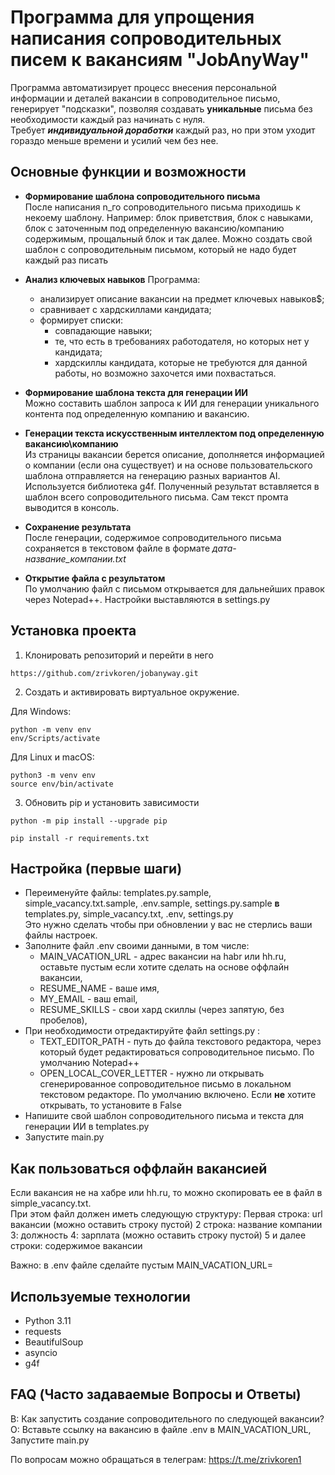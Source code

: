 # Программа для упрощения написания сопроводительных писем к вакансиям "JobAnyWay"

Программа автоматизирует процесс внесения персональной информации и деталей вакансии в сопроводительное письмо, генерирует "подсказки", позволяя создавать **уникальные** письма без необходимости каждый раз начинать с нуля.  
Требует ***индивидуальной доработки*** каждый раз, но при этом уходит гораздо меньше времени и усилий чем без нее.

## Основные функции и возможности
- **Формирование шаблона сопроводительного письма**  
 После написания n_го сопроводительного письма приходишь к некоему шаблону. Например: блок приветствия, блок с навыками, блок с заточенным под определенную вакансию/компанию содержимым, прощальный блок и так далее.  Можно создать свой шаблон с сопроводительным письмом, который не надо будет каждый раз писать

-  **Анализ ключевых навыков** Программа: 
	- анализирует описание вакансии на предмет ключевых навыков$\; 
	- сравнивает с хардскиллами кандидата;
	- формирует списки: 
		- совпадающие навыки; 
		- те, что есть в требованиях работодателя, но которых нет у кандидата;
		- хардскиллы кандидата, которые не требуются для данной работы, но возможно захочется ими похвастаться.		
- **Формирование шаблона текста для генерации ИИ**  
Можно составить шаблон запроса к ИИ для генерации уникального контента под определенную компанию и вакансию. 
- **Генерации текста искусственным интеллектом под определенную вакансию\компанию**  
	 Из страницы вакансии берется описание, дополняется информацией о компании (если она существует) и на основе пользовательского шаблона отправляется на генерацию разных вариантов AI. 
	 Используется библиотека g4f.	Полученный результат вставляется в шаблон всего сопроводительного письма. Сам текст промта выводится в консоль.	 
- **Сохранение результата**  
После генерации, содержимое сопроводительного письма сохраняется в текстовом файле в формате *дата-название_компании.txt* 
- **Открытие файла с результатом**  
По умолчанию файл с письмом открывается для дальнейших правок через Notepad++. Настройки выставляются в settings.py

## Установка проекта
1. Клонировать репозиторий и перейти в него

`https://github.com/zrivkoren/jobanyway.git`

2.  Создать и активировать виртуальное окружение.
   
Для Windows:

`python -m venv env`  
`env/Scripts/activate`  

Для Linux и macOS:  

`python3 -m venv env`  
 `source env/bin/activate`


3.  Обновить pip и установить зависимости

`python -m pip install --upgrade pip`

`pip install -r requirements.txt`

## Настройка (первые шаги)
- Переименуйте файлы: templates.py.sample, simple_vacancy.txt.sample, .env.sample, settings.py.sample **в** templates.py, simple_vacancy.txt, .env, settings.py  
  Это нужно сделать чтобы при обновлении у вас не стерлись ваши файлы настроек.
- Заполните файл .env своими данными, в том числе:
	- MAIN_VACATION_URL - адрес вакансии на habr или hh.ru, оставьте пустым если хотите сделать на основе  оффлайн вакансии,
	- RESUME_NAME - ваше имя,
	- MY_EMAIL - ваш email,
	- RESUME_SKILLS - свои хард скиллы (через запятую, без пробелов),
- При необходимости отредактируйте файл settings.py :
	- TEXT_EDITOR_PATH - путь до файла текстового редактора, через который будет редактироваться сопроводительное письмо. По умолчанию Notepad++
	- OPEN_LOCAL_COVER_LETTER - нужно ли открывать сгенерированное сопроводительное письмо в локальном текстовом редакторе. По умолчанию включено. Если **не** хотите открывать, то установите в False
- Напишите свой шаблон сопроводительного письма и текста для генерации ИИ в templates.py  
- Запустите main.py

## Как пользоваться оффлайн вакансией
Если вакансия не на хабре или hh.ru, то можно скопировать ее в файл в simple_vacancy.txt.  
При этом файл должен иметь следующую структуру:
Первая строка: url вакансии (можно оставить строку пустой)
2 строка: название компании
3: должность
4: зарплата (можно оставить строку пустой)
5 и далее строки: содержимое вакансии

Важно: в .env файле сделайте пустым MAIN_VACATION_URL= 

## Используемые технологии

- Python 3.11
- requests
- BeautifulSoup
- asyncio
- g4f

## FAQ (Часто задаваемые Вопросы и Ответы)
В: Как запустить создание сопроводительного по следующей вакансии?  
О: Вставьте ссылку на вакансию в файле .env в MAIN_VACATION_URL, Запустите main.py


По вопросам можно обращаться в телеграм: https://t.me/zrivkoren1
